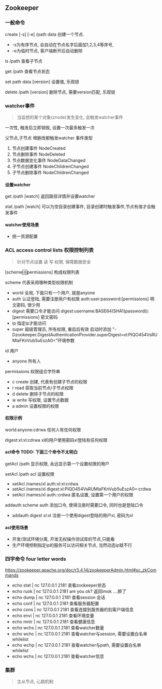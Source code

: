 ## Zookeeper

### 一般命令
create [-s] [-e] /path data 创建一个节点.
- -s为有序节点, 会自动在节点名字后面加1,2,3,4等序号, 
- -e为临时节点, 客户端断开后自动删除
    
ls /path 查看子节点

get /path 查看节点状态

set path data [version] 设置值, 乐观锁

delete /path [version] 删除节点, 需要version匹配, 乐观锁

### watcher事件
> 当监控的某个对象(znode)发生变化, 会触发watcher事件

一次性, 触发后立即销毁, 设置一次最多触发一次

父节点,子节点 增删改都触发watcher
事件类型
1. 节点创建事件         NodeCreated
2. 节点删除事件         NodeDeleted
3. 节点数据变化事件      NodeDataChanged
4. 子节点创建事件        NodeChildrenChanged
5. 子节点删除事件        NodeChildrenChanged    
    
    
#### 设置watcher
get /path [watch] 返回路径详情并设置watcher

stat /path [watch]  可以为空目录创建事件, 目录创建时触发事件,节点有值才会触发事件



#### watcher使用场景
- 统一资源配置



### ACL access control lists 权限控制列表
> 针对节点设置 读 写 权限, 保障数据安全

[scheme:id:permissions] 构成权限列表

scheme      代表采用哪种类型权限机制
- world     全局, 下面只有一个用户, 就是anyone
- auth      认证登陆, 需要注册用户有权限 auth:user:password:[permissions]  明文密码, 很少用
- digest    需要口令才能访问   digest:username:BASE64(SHA1(password)):[permissions] 密文密码
- ip        指定ip才能访问
- super     超级管理员, 所有权限, 重启后有效 启动时添加 "-Dzookeeper.DigestAuthenticationProvider.superDigest=xl:PIQO454VsRUMlaFKnVub5uEszA0="环境参数

id          用户
- anyone  所有人

permissions 权限组合字符串
- c create 创建, 代表有创建子节点的权限
- r read 获取当前节点/子节点权限
- d delete 删除子节点的权限
- w write 写权限, 设置节点数据
- a admin 设置权限的权限

#### 权限示例
world:anyone:cdrwa 任何人有任何权限

digest:xl:xl:cdrwa xl的用户使用密码xl登陆有任何权限

#### acl命令 TODO: 下面三个命令不太明白
getAcl /path 显示权限, 永远显示第一个设置权限的用户

setAcl /path acl 设置权限
- setAcl /names/xl auth:xl:xl:crdwa
- setAcl /names/xl digest:xl:PIQO454VsRUMlaFKnVub5uEszA0=:crdwa
- setAcl /names/xl auth::crdwa      匿名设置, 设置第一个用户的权限

addauth  scheme auth  添加口令, 使得注册时需要口令, 同时也是登陆口令
- addauth digest xl:xl   注册一个使用digest登陆的用户xl, 密码为xl


#### acl使用场景
- 开发/测试环境分离, 开发无权操作测试库的节点,只能看
- 生产环境控制指定ip的服务可以访问相关节点, 当然动态ip就不行



### 四字命令 four letter words
https://zookeeper.apache.org/doc/r3.4.14/zookeeperAdmin.html#sc_zkCommands
-  echo stat | nc 127.0.0.1 2181   查看zookeeper状态
-  echo ruok | nc 127.0.0.1 2181   are you ok? 返回imok ....醉了
-  echo dump | nc 127.0.0.1 2181   查看session 会话
-  echo conf | nc 127.0.0.1 2181   查看服务器配置
-  echo cons | nc 127.0.0.1 2181   查看连接到服务器的刻客户端信息
-  echo envi | nc 127.0.0.1 2181   查看环境变量
-  echo mntr | nc 127.0.0.1 2181   查看健康信息
-  echo wchs | nc 127.0.0.1 2181   查看watcher数量
-  echo wchc | nc 127.0.0.1 2181   查看watcher与session, 需要设置白名单 whilelist
-  echo wchp | nc 127.0.0.1 2181   查看watcher与path, 需要设置白名单 whilelist
-  echo wchs | nc 127.0.0.1 2181   查看watcher信息


### 集群
> 主从节点, 心跳机制


